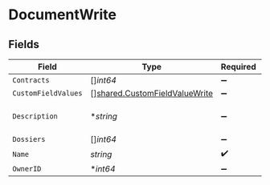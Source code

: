 # DocumentWrite


## Fields

| Field                                                                                 | Type                                                                                  | Required                                                                              | Description                                                                           | Example                                                                               |
| ------------------------------------------------------------------------------------- | ------------------------------------------------------------------------------------- | ------------------------------------------------------------------------------------- | ------------------------------------------------------------------------------------- | ------------------------------------------------------------------------------------- |
| `Contracts`                                                                           | []*int64*                                                                             | :heavy_minus_sign:                                                                    | N/A                                                                                   | 1                                                                                     |
| `CustomFieldValues`                                                                   | [][shared.CustomFieldValueWrite](../../../pkg/models/shared/customfieldvaluewrite.md) | :heavy_minus_sign:                                                                    | N/A                                                                                   |                                                                                       |
| `Description`                                                                         | **string*                                                                             | :heavy_minus_sign:                                                                    | N/A                                                                                   | Lorem ipsum dolor sit amet.                                                           |
| `Dossiers`                                                                            | []*int64*                                                                             | :heavy_minus_sign:                                                                    | N/A                                                                                   | 1                                                                                     |
| `Name`                                                                                | *string*                                                                              | :heavy_check_mark:                                                                    | N/A                                                                                   | filename.pdf                                                                          |
| `OwnerID`                                                                             | **int64*                                                                              | :heavy_minus_sign:                                                                    | N/A                                                                                   | 1                                                                                     |